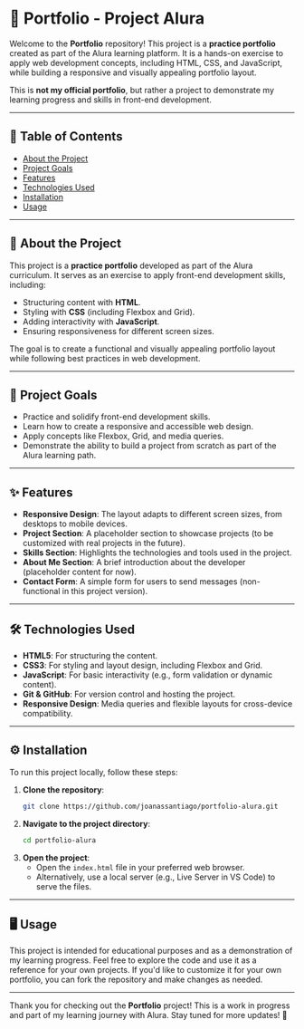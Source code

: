 # 📂 Portfolio - Project Alura

Welcome to the **Portfolio** repository! This project is a **practice portfolio** created as part of the Alura learning platform. It is a hands-on exercise to apply web development concepts, including HTML, CSS, and JavaScript, while building a responsive and visually appealing portfolio layout.

This is **not my official portfolio**, but rather a project to demonstrate my learning progress and skills in front-end development.

---

## 📑 Table of Contents

- [About the Project](#about-the-project)
- [Project Goals](#project-goals)
- [Features](#features)
- [Technologies Used](#technologies-used)
- [Installation](#installation)
- [Usage](#usage)


---

## 🚀 About the Project

This project is a **practice portfolio** developed as part of the Alura curriculum. It serves as an exercise to apply front-end development skills, including:

- Structuring content with **HTML**.
- Styling with **CSS** (including Flexbox and Grid).
- Adding interactivity with **JavaScript**.
- Ensuring responsiveness for different screen sizes.

The goal is to create a functional and visually appealing portfolio layout while following best practices in web development.

---

## 🎯 Project Goals

- Practice and solidify front-end development skills.
- Learn how to create a responsive and accessible web design.
- Apply concepts like Flexbox, Grid, and media queries.
- Demonstrate the ability to build a project from scratch as part of the Alura learning path.

---

## ✨ Features

- **Responsive Design**: The layout adapts to different screen sizes, from desktops to mobile devices.
- **Project Section**: A placeholder section to showcase projects (to be customized with real projects in the future).
- **Skills Section**: Highlights the technologies and tools used in the project.
- **About Me Section**: A brief introduction about the developer (placeholder content for now).
- **Contact Form**: A simple form for users to send messages (non-functional in this project version).

---

## 🛠️ Technologies Used

- **HTML5**: For structuring the content.
- **CSS3**: For styling and layout design, including Flexbox and Grid.
- **JavaScript**: For basic interactivity (e.g., form validation or dynamic content).
- **Git & GitHub**: For version control and hosting the project.
- **Responsive Design**: Media queries and flexible layouts for cross-device compatibility.

---

## ⚙️ Installation

To run this project locally, follow these steps:

1. **Clone the repository**:
   ```bash
   git clone https://github.com/joanassantiago/portfolio-alura.git
   ```
2. **Navigate to the project directory**:
   ```bash
   cd portfolio-alura
   ```
3. **Open the project**:
   - Open the `index.html` file in your preferred web browser.
   - Alternatively, use a local server (e.g., Live Server in VS Code) to serve the files.

---

## 🖥️ Usage

This project is intended for educational purposes and as a demonstration of my learning progress. Feel free to explore the code and use it as a reference for your own projects. If you'd like to customize it for your own portfolio, you can fork the repository and make changes as needed.

---

Thank you for checking out the **Portfolio** project! This is a work in progress and part of my learning journey with Alura. Stay tuned for more updates! 🚀
